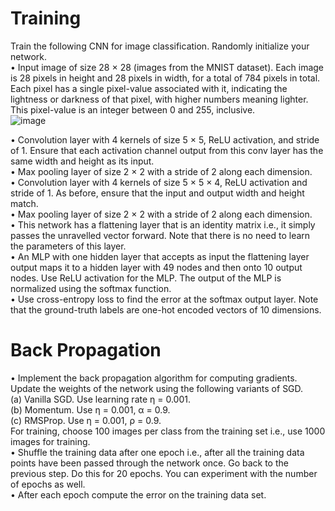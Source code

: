 Training
========
Train the following CNN for image classification. Randomly initialize your network.\
• Input image of size 28 × 28 (images from the MNIST dataset).
Each image is 28 pixels in height and 28 pixels in width, for a total of 784 pixels in total. Each pixel has a single pixel-value associated with it, indicating the lightness or darkness of that pixel, with higher numbers meaning lighter. This pixel-value is an integer between 0 and 255, inclusive.\
![image](https://user-images.githubusercontent.com/86344120/177970898-6b79c84b-ea0c-4cde-b210-42e391b9854d.png)

• Convolution layer with 4 kernels of size 5 × 5, ReLU activation, and stride of 1. Ensure that each activation channel
output from this conv layer has the same width and height as its input.\
• Max pooling layer of size 2 × 2 with a stride of 2 along each dimension.\
• Convolution layer with 4 kernels of size 5 × 5 × 4, ReLU activation and stride of 1. As before, ensure that the input and
output width and height match.\
• Max pooling layer of size 2 × 2 with a stride of 2 along each dimension.\
• This network has a flattening layer that is an identity matrix i.e., it simply passes the unravelled vector forward. Note
that there is no need to learn the parameters of this layer.\
• An MLP with one hidden layer that accepts as input the flattening layer output maps it to a hidden layer with 49 nodes
and then onto 10 output nodes. Use ReLU activation for the MLP. The output of the MLP is normalized using the softmax
function.\
• Use cross-entropy loss to find the error at the softmax output layer. Note that the ground-truth labels are one-hot encoded
vectors of 10 dimensions.

Back Propagation
================
• Implement the back propagation algorithm for computing gradients.\
Update the weights of the network using the following variants of SGD.\
(a) Vanilla SGD. Use learning rate η = 0.001. \
(b) Momentum. Use η = 0.001, α = 0.9. \
(c) RMSProp. Use η = 0.001, ρ = 0.9. \
For training, choose 100 images per class from the training set i.e., use 1000 images for training. \
• Shuffle the training data after one epoch i.e., after all the training data points have been passed through the network once. Go
back to the previous step. Do this for 20 epochs. You can experiment with the number of epochs as well.\
• After each epoch compute the error on the training data set. 
